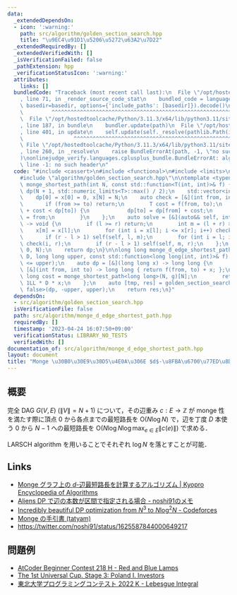 ```yaml
---
data:
  _extendedDependsOn:
  - icon: ':warning:'
    path: src/algorithm/golden_section_search.hpp
    title: "\u9EC4\u91D1\u5206\u5272\u63A2\u7D22"
  _extendedRequiredBy: []
  _extendedVerifiedWith: []
  _isVerificationFailed: false
  _pathExtension: hpp
  _verificationStatusIcon: ':warning:'
  attributes:
    links: []
  bundledCode: "Traceback (most recent call last):\n  File \"/opt/hostedtoolcache/Python/3.11.3/x64/lib/python3.11/site-packages/onlinejudge_verify/documentation/build.py\"\
    , line 71, in _render_source_code_stat\n    bundled_code = language.bundle(stat.path,\
    \ basedir=basedir, options={'include_paths': [basedir]}).decode()\n          \
    \         ^^^^^^^^^^^^^^^^^^^^^^^^^^^^^^^^^^^^^^^^^^^^^^^^^^^^^^^^^^^^^^^^^^^^^^^^^^^^^^^^^\n\
    \  File \"/opt/hostedtoolcache/Python/3.11.3/x64/lib/python3.11/site-packages/onlinejudge_verify/languages/cplusplus.py\"\
    , line 187, in bundle\n    bundler.update(path)\n  File \"/opt/hostedtoolcache/Python/3.11.3/x64/lib/python3.11/site-packages/onlinejudge_verify/languages/cplusplus_bundle.py\"\
    , line 401, in update\n    self.update(self._resolve(pathlib.Path(included), included_from=path))\n\
    \                ^^^^^^^^^^^^^^^^^^^^^^^^^^^^^^^^^^^^^^^^^^^^^^^^^^^^^^^^^\n \
    \ File \"/opt/hostedtoolcache/Python/3.11.3/x64/lib/python3.11/site-packages/onlinejudge_verify/languages/cplusplus_bundle.py\"\
    , line 260, in _resolve\n    raise BundleErrorAt(path, -1, \"no such header\"\
    )\nonlinejudge_verify.languages.cplusplus_bundle.BundleErrorAt: algorithm/golden_section_search.hpp:\
    \ line -1: no such header\n"
  code: "#include <cassert>\n#include <functional>\n#include <limits>\n#include <vector>\n\
    #include \"algorithm/golden_section_search.hpp\"\n\ntemplate <typename T> std::vector<T>\
    \ monge_shortest_path(int N, const std::function<T(int, int)>& f) {\n    std::vector<T>\
    \ dp(N + 1, std::numeric_limits<T>::max() / 2);\n    std::vector<int> x(N + 1);\n\
    \    dp[0] = x[0] = 0, x[N] = N;\n    auto check = [&](int from, int to) {\n \
    \       if (from >= to) return;\n        T cost = f(from, to);\n        if (dp[from]\
    \ + cost < dp[to]) {\n            dp[to] = dp[from] + cost;\n            x[to]\
    \ = from;\n        }\n    };\n    auto solve = [&](auto&& self, int l, int r)\
    \ -> void {\n        if (l >= r) return;\n        int m = (l + r) >> 1;\n    \
    \    x[m] = x[l];\n        for (int i = x[l]; i <= x[r]; i++) check(i, m);\n \
    \       if (r - l > 1) self(self, l, m);\n        for (int i = l; i <= m; i++)\
    \ check(i, r);\n        if (r - l > 1) self(self, m, r);\n    };\n    solve(solve,\
    \ 0, N);\n    return dp;\n}\n\nlong long monge_d_edge_shortest_path(int N, int\
    \ D, long long upper, const std::function<long long(int, int)>& f) {\n    assert(0\
    \ <= upper);\n    auto dp = [&](long long x) -> long long {\n        auto g =\
    \ [&](int from, int to) -> long long { return f(from, to) + x; };\n        long\
    \ long cost = monge_shortest_path<long long>(N, g)[N];\n        return cost -\
    \ 1LL * D * x;\n    };\n    auto [tmp, res] = golden_section_search<long long,\
    \ false>(dp, -upper, upper);\n    return res;\n}"
  dependsOn:
  - src/algorithm/golden_section_search.hpp
  isVerificationFile: false
  path: src/algorithm/monge_d_edge_shortest_path.hpp
  requiredBy: []
  timestamp: '2023-04-24 16:07:50+09:00'
  verificationStatus: LIBRARY_NO_TESTS
  verifiedWith: []
documentation_of: src/algorithm/monge_d_edge_shortest_path.hpp
layout: document
title: "Monge \u30B0\u30E9\u30D5\u4E0A\u306E $d$-\u8FBA\u6700\u77ED\u8DEF\u9577"
---
```


## 概要

完全 DAG $G(V, E)\ (\|V\| = N + 1)$ について，その辺重み $c : E \to \mathbb{Z}$ が monge 性を満たす際に頂点 $0$ から各点までの最短路長を $\mathrm{O}(N \log N)$ で，辺を丁度 $D$ 本使う $0$ から $N - 1$ への最短路長を $\mathrm{O}(N \log N \log \max_{e \in E} \|c(e)\|)$ で求める．

LARSCH algorithm を用いることでそれぞれ $\log N$ を落とすことが可能．

## Links
- [Monge グラフ上の $d$-辺最短路長を計算するアルゴリズム \| Kyopro Encyclopedia of Algorithms](https://noshi91.github.io/algorithm-encyclopedia/d-edge-shortest-path-monge)
- [Aliens DP で辺の本数が区間で指定される場合 - noshi91のメモ](https://noshi91.hatenablog.com/entry/2022/01/13/001217)
- [Incredibly beautiful DP optimization from $N^3$ to $N \log^2 N$ - Codeforces](https://codeforces.com/blog/entry/49691)
- [Monge の手引書 (tatyam)](https://speakerdeck.com/tatyam_prime/monge-noshou-yin-shu)
- https://twitter.com/noshi91/status/1625587844000649217

## 問題例
- [AtCoder Beginner Contest 218 H - Red and Blue Lamps](https://atcoder.jp/contests/abc218/tasks/abc218_h)
- [The 1st Universal Cup. Stage 3: Poland I. Investors](https://qoj.ac/contest/1103/problem/5507?v=1)
- [東北大学プログラミングコンテスト 2022 K - Lebesgue Integral](https://atcoder.jp/contests/tupc2022/tasks/tupc2022_k)